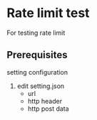 # Rate limit test

For testing rate limit

## Prerequisites

setting configuration

1. edit setting.json
   - url
   - http header
   - http post data
